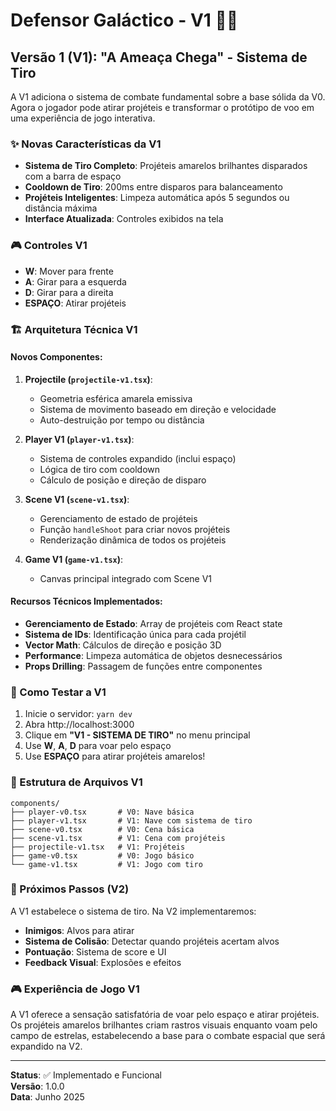# Defensor Galáctico - V1 🚀💥

## Versão 1 (V1): "A Ameaça Chega" - Sistema de Tiro

A V1 adiciona o sistema de combate fundamental sobre a base sólida da V0. Agora o jogador pode atirar projéteis e transformar o protótipo de voo em uma experiência de jogo interativa.

### ✨ Novas Características da V1

- **Sistema de Tiro Completo**: Projéteis amarelos brilhantes disparados com a barra de espaço
- **Cooldown de Tiro**: 200ms entre disparos para balanceamento
- **Projéteis Inteligentes**: Limpeza automática após 5 segundos ou distância máxima
- **Interface Atualizada**: Controles exibidos na tela

### 🎮 Controles V1

- **W**: Mover para frente
- **A**: Girar para a esquerda
- **D**: Girar para a direita
- **ESPAÇO**: Atirar projéteis

### 🏗️ Arquitetura Técnica V1

#### Novos Componentes:

1. **Projectile (`projectile-v1.tsx`)**:

   - Geometria esférica amarela emissiva
   - Sistema de movimento baseado em direção e velocidade
   - Auto-destruição por tempo ou distância

2. **Player V1 (`player-v1.tsx`)**:

   - Sistema de controles expandido (inclui espaço)
   - Lógica de tiro com cooldown
   - Cálculo de posição e direção de disparo

3. **Scene V1 (`scene-v1.tsx`)**:

   - Gerenciamento de estado de projéteis
   - Função `handleShoot` para criar novos projéteis
   - Renderização dinâmica de todos os projéteis

4. **Game V1 (`game-v1.tsx`)**:
   - Canvas principal integrado com Scene V1

#### Recursos Técnicos Implementados:

- **Gerenciamento de Estado**: Array de projéteis com React state
- **Sistema de IDs**: Identificação única para cada projétil
- **Vector Math**: Cálculos de direção e posição 3D
- **Performance**: Limpeza automática de objetos desnecessários
- **Props Drilling**: Passagem de funções entre componentes

### 🎯 Como Testar a V1

1. Inicie o servidor: `yarn dev`
2. Abra http://localhost:3000
3. Clique em **"V1 - SISTEMA DE TIRO"** no menu principal
4. Use **W**, **A**, **D** para voar pelo espaço
5. Use **ESPAÇO** para atirar projéteis amarelos!

### 📁 Estrutura de Arquivos V1

```
components/
├── player-v0.tsx       # V0: Nave básica
├── player-v1.tsx       # V1: Nave com sistema de tiro
├── scene-v0.tsx        # V0: Cena básica
├── scene-v1.tsx        # V1: Cena com projéteis
├── projectile-v1.tsx   # V1: Projéteis
├── game-v0.tsx         # V0: Jogo básico
└── game-v1.tsx         # V1: Jogo com tiro
```

### 🚀 Próximos Passos (V2)

A V1 estabelece o sistema de tiro. Na V2 implementaremos:

- **Inimigos**: Alvos para atirar
- **Sistema de Colisão**: Detectar quando projéteis acertam alvos
- **Pontuação**: Sistema de score e UI
- **Feedback Visual**: Explosões e efeitos

### 🎮 Experiência de Jogo V1

A V1 oferece a sensação satisfatória de voar pelo espaço e atirar projéteis. Os projéteis amarelos brilhantes criam rastros visuais enquanto voam pelo campo de estrelas, estabelecendo a base para o combate espacial que será expandido na V2.

---

**Status**: ✅ Implementado e Funcional  
**Versão**: 1.0.0  
**Data**: Junho 2025
